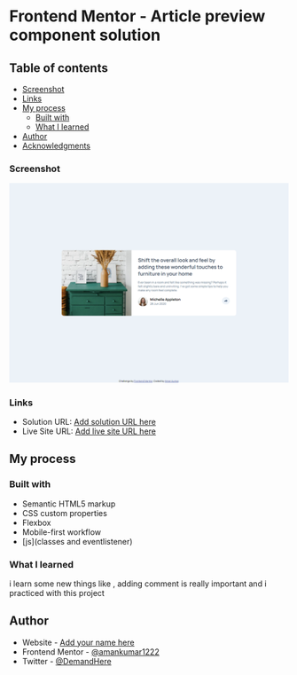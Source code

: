 # Frontend Mentor - Article preview component solution


## Table of contents
  - [Screenshot](#screenshot)
  - [Links](#links)
- [My process](#my-process)
  - [Built with](#built-with)
  - [What I learned](#what-i-learned)
- [Author](#author)
- [Acknowledgments](#acknowledgments)



### Screenshot

![](./scr.png)





### Links

- Solution URL: [Add solution URL here](https://your-solution-url.com)
- Live Site URL: [Add live site URL here](https://your-live-site-url.com)

## My process

### Built with

- Semantic HTML5 markup
- CSS custom properties
- Flexbox
- Mobile-first workflow
- [js](classes and eventlistener) 



### What I learned

i learn some new things like , adding comment is really important and i practiced with this project





## Author

- Website - [Add your name here](https://www.your-site.com)
- Frontend Mentor - [@amankumar1222](https://www.frontendmentor.io/profile/amankumar1222)
- Twitter - [@DemandHere](https://twitter.com/DemandHere)


